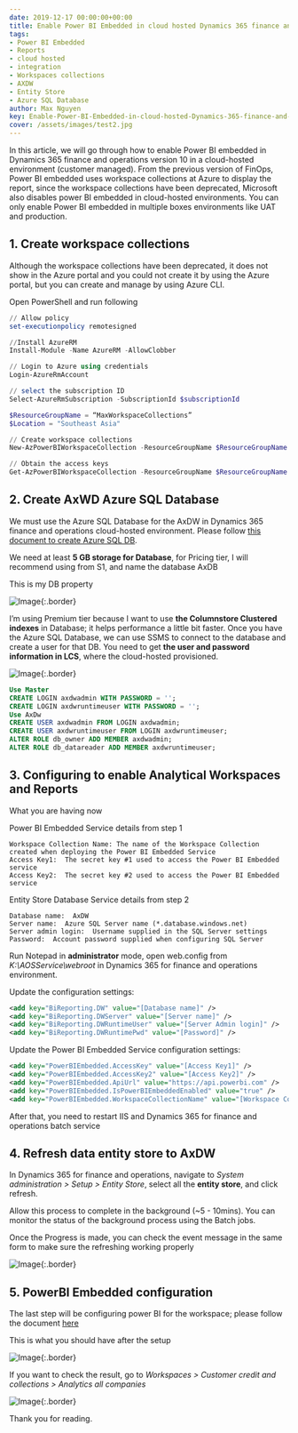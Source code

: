 ```yaml
---
date: 2019-12-17 00:00:00+00:00
title: Enable Power BI Embedded in cloud hosted Dynamics 365 finance and operations 8.0 +
tags:
- Power BI Embedded
- Reports
- cloud hosted
- integration
- Workspaces collections
- AXDW
- Entity Store
- Azure SQL Database
author: Max Nguyen
key: Enable-Power-BI-Embedded-in-cloud-hosted-Dynamics-365-finance-and-operations-8.0-+
cover: /assets/images/test2.jpg
---
```




In this article, we will go through how to enable Power BI embedded in Dynamics 365 finance and operations version 10 in a cloud-hosted environment (customer managed). From the previous version of FinOps, Power BI embedded uses workspace collections at Azure to display the report, since the workspace collections have been deprecated, Microsoft also disables power BI embedded in cloud-hosted environments. You can only enable Power BI embedded in multiple boxes environments like UAT and production.

## 1. Create workspace collections

Although the workspace collections have been deprecated, it does not show in the Azure portal and you could not create it by using the Azure portal, but you can create and manage by using Azure CLI.

Open PowerShell and run following

```powershell
// Allow policy
set-executionpolicy remotesigned

//Install AzureRM
Install-Module -Name AzureRM -AllowClobber

// Login to Azure using credentials
Login-AzureRmAccount

// select the subscription ID
Select-AzureRmSubscription -SubscriptionId $subscriptionId

$ResourceGroupName = “MaxWorkspaceCollections”
$Location = "Southeast Asia"

// Create workspace collections
New-AzPowerBIWorkspaceCollection -ResourceGroupName $ResourceGroupName -WorkspaceCollectionName $WorkSpaceCollectionName -Location $Location

// Obtain the access keys
Get-AzPowerBIWorkspaceCollection -ResourceGroupName $ResourceGroupName -name "<yourWorkspacename>"
```
## 2. Create AxWD Azure SQL Database

We must use the Azure SQL Database for the AxDW in Dynamics 365 finance and operations cloud-hosted environment.
Please follow [this document to create Azure SQL DB](https://docs.microsoft.com/en-us/azure/sql-database/sql-database-single-database-get-started?tabs=azure-portal).

We need at least **5 GB storage for Database**, for Pricing tier, I will recommend using from S1, and name the database AxDB

This is my DB property

![Image]({{site.url}}/assets/imagesposts/Enable-Power-BI-Embedded-in-cloud-hosted_1.png){:.border}

I’m using Premium tier because I want to use **the Columnstore Clustered indexes** in Database; it helps performance a little bit faster.
Once you have the Azure SQL Database, we can use SSMS to connect to the database and create a user for that DB. You need to get **the user and password information in LCS**, where the cloud-hosted provisioned.

![Image]({{site.url}}/assets/imagesposts/Enable-Power-BI-Embedded-in-cloud-hosted_2.png){:.border}

```sql
Use Master
CREATE LOGIN axdwadmin WITH PASSWORD = ''; 
CREATE LOGIN axdwruntimeuser WITH PASSWORD = '';
Use AxDw
CREATE USER axdwadmin FROM LOGIN axdwadmin; 
CREATE USER axdwruntimeuser FROM LOGIN axdwruntimeuser;
ALTER ROLE db_owner ADD MEMBER axdwadmin; 
ALTER ROLE db_datareader ADD MEMBER axdwruntimeuser;
```

## 3. Configuring to enable Analytical Workspaces and Reports

What you are having now

Power BI Embedded Service details from step 1

```text
Workspace Collection Name: The name of the Workspace Collection created when deploying the Power BI Embedded Service
Access Key1:  The secret key #1 used to access the Power BI Embedded service
Access Key2:  The secret key #2 used to access the Power BI Embedded service
```

Entity Store Database Service details from step 2

```text
Database name:  AxDW
Server name:  Azure SQL Server name (*.database.windows.net)
Server admin login:  Username supplied in the SQL Server settings
Password:  Account password supplied when configuring SQL Server
```

Run Notepad in **administrator** mode, open web.config from *K:\AOSService\webroot* in Dynamics 365 for finance and operations environment.

Update the configuration settings:

```xml
<add key="BiReporting.DW" value="[Database name]" />
<add key="BiReporting.DWServer" value="[Server name]" />
<add key="BiReporting.DWRuntimeUser" value="[Server Admin login]" />
<add key="BiReporting.DWRuntimePwd" value="[Password]" />
```

Update the Power BI Embedded Service configuration settings:

```xml
<add key="PowerBIEmbedded.AccessKey" value="[Access Key1]" />
<add key="PowerBIEmbedded.AccessKey2" value="[Access Key2]" />
<add key="PowerBIEmbedded.ApiUrl" value="https://api.powerbi.com" />
<add key="PowerBIEmbedded.IsPowerBIEmbeddedEnabled" value="true" />
<add key="PowerBIEmbedded.WorkspaceCollectionName" value="[Workspace Collection Name]" />
```

After that, you need to restart IIS and Dynamics 365 for finance and operations batch service

## 4. Refresh data entity store to AxDW

In Dynamics 365 for finance and operations, navigate to *System administration > Setup > Entity Store*, select all the **entity store**, and click refresh.

Allow this process to complete in the background (~5 - 10mins).  You can monitor the status of the background process using the Batch jobs.

Once the Progress is made, you can check the event message in the same form to make sure the refreshing working properly

![Image]({{site.url}}/assets/imagesposts/Enable-Power-BI-Embedded-in-cloud-hosted_3.png){:.border}

## 5. PowerBI Embedded configuration

The last step will be configuring power BI for the workspace; please follow the document [here](https://docs.microsoft.com/en-us/dynamics365/fin-ops-core/dev-itpro/analytics/configure-power-bi-integration)

This is what you should have after the setup

![Image]({{site.url}}/assets/imagesposts/Enable-Power-BI-Embedded-in-cloud-hosted_4.png){:.border}

If you want to check the result, go to *Workspaces > Customer credit and collections > Analytics all companies*

![Image]({{site.url}}/assets/imagesposts/Enable-Power-BI-Embedded-in-cloud-hosted_5.png){:.border}

Thank you for reading.
